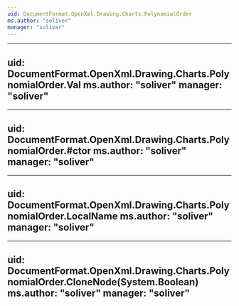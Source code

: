 ```yaml
---
uid: DocumentFormat.OpenXml.Drawing.Charts.PolynomialOrder
ms.author: "soliver"
manager: "soliver"
---
```


---
uid: DocumentFormat.OpenXml.Drawing.Charts.PolynomialOrder.Val
ms.author: "soliver"
manager: "soliver"
---

---
uid: DocumentFormat.OpenXml.Drawing.Charts.PolynomialOrder.#ctor
ms.author: "soliver"
manager: "soliver"
---

---
uid: DocumentFormat.OpenXml.Drawing.Charts.PolynomialOrder.LocalName
ms.author: "soliver"
manager: "soliver"
---

---
uid: DocumentFormat.OpenXml.Drawing.Charts.PolynomialOrder.CloneNode(System.Boolean)
ms.author: "soliver"
manager: "soliver"
---
